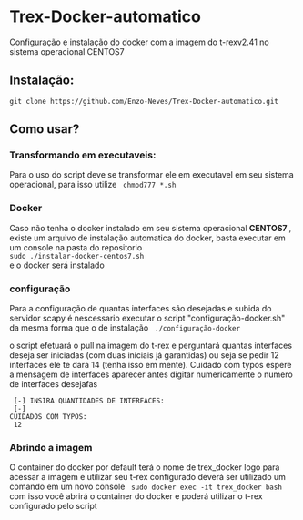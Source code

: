 # Trex-Docker-automatico
Configuração e instalação do docker com a imagem do t-rexv2.41 no sistema operacional CENTOS7


<h2> Instalação: </h2> 
<code>git clone https://github.com/Enzo-Neves/Trex-Docker-automatico.git </code>

<h2> Como usar? </h2>
<h3> Transformando em executaveis: </h3>
Para o uso do script deve se transformar ele em executavel em seu sistema operacional, para isso utilize
<code> chmod777 *.sh</code> 

<h3> Docker </h3>
Caso não tenha o docker instalado em seu sistema operacional <strong> CENTOS7 </strong>, existe um arquivo de instalação automatica do docker, basta executar em um console na pasta do repositorio <br>
<code>sudo ./instalar-docker-centos7.sh </code>
<br>
e o docker será instalado


<h3> configuração </h3>
Para a configuração de quantas interfaces são desejadas e subida do servidor scapy é  nescessario executar o script "configuração-docker.sh" da mesma forma que o de instalação 
<code> ./configuração-docker</code>

o script efetuará o pull na imagem do t-rex e perguntará quantas interfaces deseja ser iniciadas (com duas iniciais já garantidas) ou seja se pedir 12 interfaces ele te dara 14 (tenha isso em mente). Cuidado com typos espere a mensagem de interfaces aparecer antes digitar numericamente o numero de interfaces desejafas

<code> [-] INSIRA QUANTIDADES DE INTERFACES: </code> <br>
<code> [-] CUIDADOS COM TYPOS: </code> <br>
<code> 12 </code> <br>

<h3> Abrindo a imagem </h3>
O container do docker por default terá o nome de  trex_docker logo para acessar a imagem e utilizar seu t-rex configurado deverá ser utilizado um comando em um novo console 
<code> sudo docker exec -it trex_docker bash </code>
com isso você abrirá o container do docker e poderá utilizar o t-rex configurado pelo script
